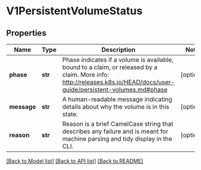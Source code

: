 # V1PersistentVolumeStatus

## Properties
Name | Type | Description | Notes
------------ | ------------- | ------------- | -------------
**phase** | **str** | Phase indicates if a volume is available, bound to a claim, or released by a claim. More info: http://releases.k8s.io/HEAD/docs/user-guide/persistent-volumes.md#phase | [optional] 
**message** | **str** | A human-readable message indicating details about why the volume is in this state. | [optional] 
**reason** | **str** | Reason is a brief CamelCase string that describes any failure and is meant for machine parsing and tidy display in the CLI. | [optional] 

[[Back to Model list]](../README.md#documentation-for-models) [[Back to API list]](../README.md#documentation-for-api-endpoints) [[Back to README]](../README.md)


